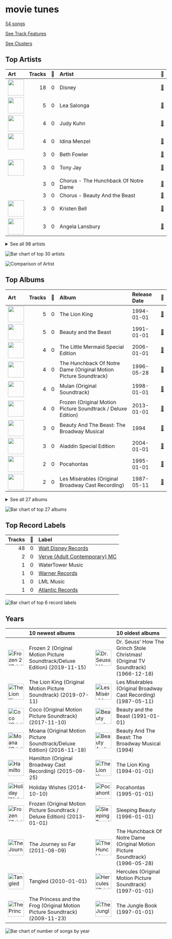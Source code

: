 # movie tunes

[54 songs](tracks.md)

[See Track Features](audio_features.md)

[See Clusters](clusters/overview.md)

## Top Artists

| Art | Tracks | 💚 | Artist | 🔗 |
|:---|---:|---:|:---|:---|
| <img src="https://i.scdn.co/image/ab6761610000e5ebc698d53b77db34027b00f853" alt="" width="50" /> | 18 | 0 | Disney | [🔗](https://open.spotify.com/artist/3xvaSlT4xsyk6lY1ESOspO) |
| <img src="https://i.scdn.co/image/191d9c926a51e6d0abc49b7416689b52a2662efc" alt="" width="50" /> | 5 | 0 | Lea Salonga | [🔗](https://open.spotify.com/artist/1GlMjIezcLwV3OFlX0uXOv) |
| <img src="https://i.scdn.co/image/ab67616d0000b2736b59fdeebe247885983d6dcf" alt="" width="50" /> | 4 | 0 | Judy Kuhn | [🔗](https://open.spotify.com/artist/7tHd518aPjJYUgyv9bidBz) |
| <img src="https://i.scdn.co/image/ab6761610000e5eb163f66fedf73f7d1759cea61" alt="" width="50" /> | 4 | 0 | Idina Menzel | [🔗](https://open.spotify.com/artist/73Np75Wv2tju61Eo9Zw4IR) |
| | 3 | 0 | Beth Fowler | [🔗](https://open.spotify.com/artist/7KNW6OwcA260MsaEtnvhxV) |
| <img src="https://i.scdn.co/image/ab67616d0000b27314dd049936f9d42787c8128d" alt="" width="50" /> | 3 | 0 | Tony Jay | [🔗](https://open.spotify.com/artist/5qQpn0ZokyamZjyKtkKUYD) |
| | 3 | 0 | Chorus - The Hunchback Of Notre Dame | [🔗](https://open.spotify.com/artist/5oHSxqr1uDloCbJJPNBd6T) |
| | 3 | 0 | Chorus - Beauty And the Beast | [🔗](https://open.spotify.com/artist/3kWWBtNzJFtKA222gZz39d) |
| <img src="https://i.scdn.co/image/4696b636f6be50265a1226814629eea4ed48a8e6" alt="" width="50" /> | 3 | 0 | Kristen Bell | [🔗](https://open.spotify.com/artist/2kHxkdiKCSnHMkhIgFBZaI) |
| <img src="https://i.scdn.co/image/ab67616d0000b273a6d80e2ed079cf1183ade19a" alt="" width="50" /> | 3 | 0 | Angela Lansbury | [🔗](https://open.spotify.com/artist/0LtVJXnPR8msCJiE2DjHxy) |


<details>
<summary>See all 98 artists</summary>

| Art | Tracks | 💚 | Artist | 🔗 |
|:---|---:|---:|:---|:---|
| <img src="https://i.scdn.co/image/04b70356aa016a0b99be4b7402c8637e923cee93" alt="" width="50" /> | 2 | 0 | Paige O'Hara | [🔗](https://open.spotify.com/artist/7oavKrnYbTZPAPq7zCuipM) |
| <img src="https://i.scdn.co/image/ab67616d0000b2739771c14cdfd747a598b1c213" alt="" width="50" /> | 2 | 0 | Susan Egan | [🔗](https://open.spotify.com/artist/7CckquWatDQSr3PFKkjM8M) |
| | 2 | 0 | Samuel E. Wright | [🔗](https://open.spotify.com/artist/6Id8rcDNyBXPcgKQVfQ8rX) |
| <img src="https://i.scdn.co/image/ab6761610000e5eb21f0cc7dc3f69be76f6f7c11" alt="" width="50" /> | 2 | 0 | Joseph Williams | [🔗](https://open.spotify.com/artist/5xk0kRuXn1zToTHpHAqpui) |
| <img src="https://i.scdn.co/image/ab67616d0000b27317f613f05ec89836d8c4ad0c" alt="" width="50" /> | 2 | 0 | Jerry Orbach | [🔗](https://open.spotify.com/artist/5i2OpmeVKsmViqoETxuOvO) |
| <img src="https://i.scdn.co/image/ab67616d0000b2730cc79e7adefed420553e65fe" alt="" width="50" /> | 2 | 0 | Jason Weaver | [🔗](https://open.spotify.com/artist/5UdPkKWd8YNR5xGcmqH9QJ) |
| | 2 | 0 | Tom Hulce | [🔗](https://open.spotify.com/artist/4wd5K3s3ekf0czSh2qGjTD) |
| | 2 | 0 | Chorus - Mulan | [🔗](https://open.spotify.com/artist/4KpdqBDU2C5gB3vhdojuqA) |
| <img src="https://i.scdn.co/image/ab67616d0000b273a22b3c7eefefd14e57cc068b" alt="" width="50" /> | 2 | 0 | Brad Kane | [🔗](https://open.spotify.com/artist/3dAzSJ9lQnJSq5Z0OgDBep) |
| <img src="https://i.scdn.co/image/ab67616d0000b273d0c7dc63c51d6b24862592e9" alt="" width="50" /> | 2 | 0 | Richard White | [🔗](https://open.spotify.com/artist/0jWqALm6pl5CHj5N0eO68G) |
| | 2 | 0 | Ernie Sabella | [🔗](https://open.spotify.com/artist/0RH6EMxqfzCEB7QCSKQ4xr) |
| <img src="https://i.scdn.co/image/ab67616d0000b273ce1fc502ac6683d5d36e3f20" alt="" width="50" /> | 2 | 0 | Nathan Lane | [🔗](https://open.spotify.com/artist/0P0do9GwiSgweSF6Ui3mrv) |
| <img src="https://i.scdn.co/image/ab67616d0000b2737e167cbf34879564304ed076" alt="" width="50" /> | 2 | 0 | David Ogden Stiers | [🔗](https://open.spotify.com/artist/0N0dbr5s2y20PAo2cDAeVP) |
| <img src="https://i.scdn.co/image/ab6772690000c46c4165ef3e7669f249706b8999" alt="" width="50" /> | 1 | 0 | Sally Dworsky | [🔗](https://open.spotify.com/artist/7vK6xoR5zT4DypEu0blUku) |
| <img src="https://i.scdn.co/image/ab67616d0000b2732fa17f03805db6002c7715b3" alt="" width="50" /> | 1 | 0 | Verna Felton | [🔗](https://open.spotify.com/artist/7aU90hxXexP47nEeMee6xM) |
| | 1 | 0 | Billy Bletcher | [🔗](https://open.spotify.com/artist/7MCVs8C2nykvXVyTyrUoVd) |
| | 1 | 0 | Harvey Fierstein | [🔗](https://open.spotify.com/artist/7G6zawIBBtDX1WvuT97Ei9) |
| <img src="https://i.scdn.co/image/ab6761610000e5eb1a2beebe9dc1435cf5118f0b" alt="" width="50" /> | 1 | 0 | Vaneese Thomas | [🔗](https://open.spotify.com/artist/79cmm0PKrLWIrqp80GpJtK) |
| <img src="https://i.scdn.co/image/ab67616d0000b27371ae0c6c06eee99c706924f1" alt="" width="50" /> | 1 | 0 | Laura Williams | [🔗](https://open.spotify.com/artist/6wIj7GdxBjFtw6ySpzazwo) |
| <img src="https://i.scdn.co/image/ab6761610000e5eb94de3b464a999a50d4611220" alt="" width="50" /> | 1 | 0 | Christopher Jackson | [🔗](https://open.spotify.com/artist/6sLwRSXSUF5JTUnQaFenyj) |
| | 1 | 0 | Agatha Lee Monn | [🔗](https://open.spotify.com/artist/6kHu5ICQRBZdsAHjAjQlmp) |
| <img src="https://i.scdn.co/image/f18d69d006ccd5bce40592da9c8b244ed5814070" alt="" width="50" /> | 1 | 0 | Jeremy Irons | [🔗](https://open.spotify.com/artist/6QRb3jE2lCfMU1iUuVQMaV) |
| <img src="https://i.scdn.co/image/f372f0bc303e9ebbcc49227f256428d52961ab9f" alt="" width="50" /> | 1 | 0 | Carmen Twillie | [🔗](https://open.spotify.com/artist/6O3ZB5Cz5CNT3wQWouKcNJ) |
| <img src="https://i.scdn.co/image/ab67616d0000b273f0864dea3c557afdb250248b" alt="" width="50" /> | 1 | 0 | Paul Kandel | [🔗](https://open.spotify.com/artist/6M3XR163Q68THc9IFMwfAH) |
| <img src="https://i.scdn.co/image/c70b45b55261e4a201300931f11f5988a9c34478" alt="" width="50" /> | 1 | 0 | Cheech Marin | [🔗](https://open.spotify.com/artist/68TP2Pr8i7dvyFHU0p748r) |
| <img src="https://i.scdn.co/image/ab67616d0000b273e7fec29c8ce38bd57ca100ba" alt="" width="50" /> | 1 | 0 | Bruce Adler | [🔗](https://open.spotify.com/artist/66oKiXdIQP7MwN0gPUY0FD) |
| | 1 | 0 | Roz Ryan | [🔗](https://open.spotify.com/artist/66mvEj9XSF89tUj87Y3HDu) |
| | 1 | 0 | Burke Moses | [🔗](https://open.spotify.com/artist/64BC8AWWTaiOhej6ZYAXzv) |
| <img src="https://i.scdn.co/image/ab6761610000e5ebb464513265be8765dddc19bb" alt="" width="50" /> | 1 | 0 | Frances Ruffelle | [🔗](https://open.spotify.com/artist/5uSeMCBhe3DiROdFrwaXkw) |
| | 1 | 0 | Terrence Mann | [🔗](https://open.spotify.com/artist/5uBIsYz9WatgoViLG6pVj2) |
| <img src="https://i.scdn.co/image/b7cb8a2d95ba2ca94fc0e133611b5b680014c52e" alt="" width="50" /> | 1 | 0 | Auli'i Cravalho | [🔗](https://open.spotify.com/artist/5mnS9jJdKQQcRSqFu5YPVe) |
| <img src="https://i.scdn.co/image/ab6761610000e5eb6b9f3c46017f630cb024056a" alt="" width="50" /> | 1 | 0 | Donny Osmond | [🔗](https://open.spotify.com/artist/5ZEAzHE2TzAwUcOj6jMIgf) |
| <img src="https://i.scdn.co/image/ab67616d0000b273af3b56ff58ed402be417316b" alt="" width="50" /> | 1 | 0 | Rowan Atkinson | [🔗](https://open.spotify.com/artist/5U4QDnlOlmZx9MHV45EoDE) |
| <img src="https://i.scdn.co/image/ab67616d0000b27382dd1ed154ee983c5af04e74" alt="" width="50" /> | 1 | 0 | Lillias White | [🔗](https://open.spotify.com/artist/5TKKPpY9zr2qrz3JM3Vawq) |
| | 1 | 0 | Katie Lopez | [🔗](https://open.spotify.com/artist/5Kkhk21siwbW3BfZUwpykJ) |
| <img src="https://i.scdn.co/image/ab67616d0000b2733179327b8f6c31d3791bbc26" alt="" width="50" /> | 1 | 0 | Thurl Ravenscroft | [🔗](https://open.spotify.com/artist/5Gejwv3xz2DpLcxVpMD6hL) |
| | 1 | 0 | Donna Murphy | [🔗](https://open.spotify.com/artist/5BuTOT6mPoNZ5EmaPheBI9) |
| | 1 | 0 | Jesse Corti | [🔗](https://open.spotify.com/artist/53vhGhGRoi9ARM7kr3jrz5) |
| | 1 | 0 | Kristle Edwards | [🔗](https://open.spotify.com/artist/4y5d67UxD0QON2vRZOjXZ6) |
| <img src="https://i.scdn.co/image/ab67616d0000b27356789be2a63a54149a63feee" alt="" width="50" /> | 1 | 0 | Roger Bart | [🔗](https://open.spotify.com/artist/4sZw3BLoQ9SniX4mcoh80b) |
| <img src="https://i.scdn.co/image/ab6761610000e5eb583a4cf451be21040cfaa0a4" alt="" width="50" /> | 1 | 0 | Jodi Benson | [🔗](https://open.spotify.com/artist/4mmMtabvFCKA6HfmVmitNH) |
| <img src="https://i.scdn.co/image/8342768be08c1c9bf4af1d4584a103bcb3042704" alt="" width="50" /> | 1 | 0 | Colm Wilkinson | [🔗](https://open.spotify.com/artist/4hKV8PcRBaHZqBJjSn8OJE) |
| <img src="https://i.scdn.co/image/84dc87cca456089fc5cfa2d7593d9d960ca4553f" alt="" width="50" /> | 1 | 0 | Lin-Manuel Miranda | [🔗](https://open.spotify.com/artist/4aXXDj9aZnlshx7mzj3W1N) |
| | 1 | 0 | Heath Lamberts | [🔗](https://open.spotify.com/artist/4YYb7AZfDDAmEHSdNCtQfL) |
| | 1 | 0 | Pinto Colvig | [🔗](https://open.spotify.com/artist/4X8LTt7CXvrqzfS4G4ONUX) |
| <img src="https://i.scdn.co/image/ab67616d0000b2731d1df30dba74b61672934440" alt="" width="50" /> | 1 | 0 | Ilene Woods | [🔗](https://open.spotify.com/artist/4DovRSplr3yJIeE3r0RtHj) |
| <img src="https://i.scdn.co/image/ab6761610000e5ebbf591218adebbf576d52e665" alt="" width="50" /> | 1 | 0 | Santino Fontana | [🔗](https://open.spotify.com/artist/47NluEnhJda2gsnjuvcoob) |
| <img src="https://i.scdn.co/image/ab67616d0000b27386b673ff5c044df4c63248d2" alt="" width="50" /> | 1 | 0 | Bruce Reitherman | [🔗](https://open.spotify.com/artist/43HPW60tz4BMYMRnmXMagJ) |
| | 1 | 0 | LaChanze | [🔗](https://open.spotify.com/artist/3zT7dcLl9wbSXsVh3VQx3A) |
| | 1 | 0 | Jerry Tondo | [🔗](https://open.spotify.com/artist/3wUpOiaLjwAZNregbC7CxO) |
| <img src="https://i.scdn.co/image/ab6761610000e5eb2707a2fe54769871232016e2" alt="" width="50" /> | 1 | 0 | Shahadi Wright Joseph | [🔗](https://open.spotify.com/artist/3qBrg0c1loxePyWQxp6F75) |
| | 1 | 0 | Mice Chorus | [🔗](https://open.spotify.com/artist/3gcnVAcMBdtYbril7EqBz6) |
| <img src="https://i.scdn.co/image/ab6761610000e5eb5dcabf363571181dba3ecf66" alt="" width="50" /> | 1 | 0 | Matthew Wilder | [🔗](https://open.spotify.com/artist/3bmFPbLMiLxtR9tFrTcKcP) |
| <img src="https://i.scdn.co/image/ab67616d0000b2730716ee3afeb1b43476782864" alt="" width="50" /> | 1 | 0 | Bill Lee | [🔗](https://open.spotify.com/artist/3UcnwnNwP6egaBs7DAgRdJ) |
| <img src="https://i.scdn.co/image/ab67616d0000b2733743f2dba9dde74bf4338540" alt="" width="50" /> | 1 | 0 | Original Broadway Cast of Hamilton | [🔗](https://open.spotify.com/artist/3UUJfRbrA2nTbcg4i0MOwu) |
| <img src="https://i.scdn.co/image/ab6761610000e5eb4dc932abd84f977a7bd80d42" alt="" width="50" /> | 1 | 0 | Robby Benson | [🔗](https://open.spotify.com/artist/3QcGV278a6mmLRTOK29WBP) |
| <img src="https://i.scdn.co/image/ab6761610000e5ebe68295308bfd008cedf0f2c1" alt="" width="50" /> | 1 | 0 | Jim Cummings | [🔗](https://open.spotify.com/artist/3OIPwMAZipDCLQwHmxS5EG) |
| | 1 | 0 | Cheryl Freeman | [🔗](https://open.spotify.com/artist/3E0MPcbZSjfJ1HsnJKXkqd) |
| | 1 | 0 | Broadway Cast of Beauty and the Beast | [🔗](https://open.spotify.com/artist/31gtcs2n8ILyd09TvlSwJt) |
| <img src="https://i.scdn.co/image/ab67616d0000b273505642d91330f9b873c3e576" alt="" width="50" /> | 1 | 0 | David Bryant | [🔗](https://open.spotify.com/artist/2yPfp367ZwywK1lbGg00b8) |
| <img src="https://i.scdn.co/image/ab6761610000e5ebb7045f5664fcd729c905e90f" alt="" width="50" /> | 1 | 0 | JD McCrary | [🔗](https://open.spotify.com/artist/2wrxoZjEVKfJZhxCiqK0ju) |
| | 1 | 0 | Chorus - Hercules | [🔗](https://open.spotify.com/artist/2pLvZNFSNqj5ggB8cPK7ki) |
| <img src="https://i.scdn.co/image/038078d1e58100273d291941ce8ef965a62a70c6" alt="" width="50" /> | 1 | 0 | Marni Nixon | [🔗](https://open.spotify.com/artist/2Npf96k0QoY8YYwqnELDmQ) |
| <img src="https://i.scdn.co/image/ab67616d0000b273f519e1fce8f9cba0a9d9bd87" alt="" width="50" /> | 1 | 0 | Phil Harris | [🔗](https://open.spotify.com/artist/2ISMfPtVzHc9jDDVPUEHDa) |
| | 1 | 0 | Heidi Mollenhauer | [🔗](https://open.spotify.com/artist/2FmXrymxv6kNBnA66HpoPt) |
| <img src="https://i.scdn.co/image/ab6761610000e5eb37e09cf7d04a5230616d3bfe" alt="" width="50" /> | 1 | 0 | Kenny Raskin | [🔗](https://open.spotify.com/artist/28OYna1pjzLUp2TrXnkK6p) |
| <img src="https://i.scdn.co/image/5c8cbb56c2544be64d900236ac53c937a1ed2305" alt="" width="50" /> | 1 | 0 | Tawatha Agee | [🔗](https://open.spotify.com/artist/26j9y8Rq679tININ1Mt4ZV) |
| | 1 | 0 | Bill Shirley | [🔗](https://open.spotify.com/artist/259T26oxdhM7losfoXOXOl) |
| <img src="https://i.scdn.co/image/ab67616d0000b273787a6082444e0dd7b84e2af7" alt="" width="50" /> | 1 | 0 | Mary Costa | [🔗](https://open.spotify.com/artist/1qeo0u3hwxCBcYsn3a4kyo) |
| | 1 | 0 | Libertad García Fonzi | [🔗](https://open.spotify.com/artist/1jQ4JIz6HwngSsLWnzgPxA) |
| | 1 | 0 | Chorus - Sleeping Beauty | [🔗](https://open.spotify.com/artist/1c4ltuRXEIo20Y9UOPxiA0) |
| <img src="https://i.scdn.co/image/ab67616d0000b2732b6a0854b680c0f8b6aef6f7" alt="" width="50" /> | 1 | 0 | Whoopi Goldberg | [🔗](https://open.spotify.com/artist/1ZsoHNxHMKTgliJcxSRlb5) |
| <img src="https://i.scdn.co/image/ab6761610000e5eb68369596eaf232b28b63d583" alt="" width="50" /> | 1 | 0 | AURORA | [🔗](https://open.spotify.com/artist/1WgXqy2Dd70QQOU7Ay074N) |
| <img src="https://i.scdn.co/image/ab67616d0000b27379157283898948a867d98344" alt="" width="50" /> | 1 | 0 | Boris Karloff | [🔗](https://open.spotify.com/artist/1W9sjfsJp3TqWFgvScMZdG) |
| | 1 | 0 | Keith David | [🔗](https://open.spotify.com/artist/1LPgqTHt7RmHwYtS9KQTMY) |
| <img src="https://i.scdn.co/image/ab6761610000e5ebef8cf61fea4923d2bde68200" alt="" width="50" /> | 1 | 0 | [Michael Bublé](../../artists/michael_bubl_/overview.md) | [🔗](https://open.spotify.com/artist/1GxkXlMwML1oSg5eLPiAz3) |
| | 1 | 0 | Sarah Solie Shannon | [🔗](https://open.spotify.com/artist/1A2F6sucjT7YDTJtVtB9Oz) |
| <img src="https://i.scdn.co/image/ab6761610000e5ebcc494ba98eadd560b5001226" alt="" width="50" /> | 1 | 0 | Lebo M. | [🔗](https://open.spotify.com/artist/0zp9qNDSeYi3QEodhcKAAA) |
| | 1 | 0 | Dorothy Compton | [🔗](https://open.spotify.com/artist/0humNRtJZUnSFh10d8Vnou) |
| <img src="https://i.scdn.co/image/ab67616d0000b27305d0d8ec1b50e468268e1a54" alt="" width="50" /> | 1 | 0 | Pat Carroll | [🔗](https://open.spotify.com/artist/0Yy9u86cq66Se2pB9fYaiW) |
| | 1 | 0 | Linda Talcott | [🔗](https://open.spotify.com/artist/0XmsLZGAfaW5GvksORVlXJ) |
| | 1 | 0 | Gary Beach | [🔗](https://open.spotify.com/artist/0OckhIDFyA68SQXxyefMcH) |
| <img src="https://i.scdn.co/image/ab6761610000e5eb747ae6e10c5cffd0087b91bf" alt="" width="50" /> | 1 | 0 | John Oliver | [🔗](https://open.spotify.com/artist/0J5AcRTl5C6aBnxCxZKpf3) |
| | 1 | 0 | Gabriella Flores | [🔗](https://open.spotify.com/artist/0IFKI1ya1XM9LGVktNS2cS) |
| | 1 | 0 | Paige Price | [🔗](https://open.spotify.com/artist/0GzTqQj6pGeI2iW6cA0uSR) |
| <img src="https://i.scdn.co/image/ab67616d0000b2739e28a135e8a46e60bcc50ad2" alt="" width="50" /> | 1 | 0 | Gael Garcia Bernal | [🔗](https://open.spotify.com/artist/09oR0uKhqwScsKa2eUK97p) |
| | 1 | 0 | Mary Moder | [🔗](https://open.spotify.com/artist/00ud2vhOOcbrUyGGYPSTYh) |
| | 1 | 0 | James Hong | [🔗](https://open.spotify.com/artist/00erTY7OuCOdNTN36srPNN) |

</details>


![Bar chart of top 30 artists](../../images/genres/movie_tunes/artists.png)

![Comparison of Artist](../../images/genres/movie_tunes/artists_comparison.png)
## Top Albums

| Art | Tracks | 💚 | Album | Release Date | 🔗 |
|:---|---:|---:|:---|:---|:---|
| <img src="https://i.scdn.co/image/ab67616d0000b273660aadbda2da6b1c2dd3d1a5" alt="" width="50" /> | 5 | 0 | The Lion King | 1994-01-01 | [🔗](https://open.spotify.com/album/3YA5DdB3wSz4pdfEXoMyRd) |
| <img src="https://i.scdn.co/image/ab67616d0000b2732bf585fa65e5608b365f4909" alt="" width="50" /> | 5 | 0 | Beauty and the Beast | 1991-01-01 | [🔗](https://open.spotify.com/album/3O5p9VNddbwvqWTdYKEqV5) |
| <img src="https://i.scdn.co/image/ab67616d0000b27327bc049f5d573b73e4cc96ef" alt="" width="50" /> | 4 | 0 | The Little Mermaid Special Edition | 2006-01-01 | [🔗](https://open.spotify.com/album/4aAwvCRNJIqiUGVEjieWv6) |
| <img src="https://i.scdn.co/image/ab67616d0000b273a45790b93f47d427a2aefa9d" alt="" width="50" /> | 4 | 0 | The Hunchback Of Notre Dame (Original Motion Picture Soundtrack) | 1996-05-28 | [🔗](https://open.spotify.com/album/7btQeUDTIIfnh2iCQ8Pfhq) |
| <img src="https://i.scdn.co/image/ab67616d0000b27388781d268ea3b5a35518eecc" alt="" width="50" /> | 4 | 0 | Mulan (Original Soundtrack) | 1998-01-01 | [🔗](https://open.spotify.com/album/3Ohs7Jo6GM6mydUOL0m5aC) |
| <img src="https://i.scdn.co/image/ab67616d0000b273a985e1e7c6b095da213eaa7c" alt="" width="50" /> | 4 | 0 | Frozen (Original Motion Picture Soundtrack / Deluxe Edition) | 2013-01-01 | [🔗](https://open.spotify.com/album/7lZs5r4oQV2nutddffLrg0) |
| <img src="https://i.scdn.co/image/ab67616d0000b27362a9c9725e25d64134f25707" alt="" width="50" /> | 3 | 0 | Beauty And The Beast: The Broadway Musical | 1994 | [🔗](https://open.spotify.com/album/3Pzoe4ffuNsxdgTHGaFJmo) |
| <img src="https://i.scdn.co/image/ab67616d0000b2734a4b92dcf7a5c51cc4f7424c" alt="" width="50" /> | 3 | 0 | Aladdin Special Edition | 2004-01-01 | [🔗](https://open.spotify.com/album/7bt2aty3lUo6Q1Ud8pthRz) |
| <img src="https://i.scdn.co/image/ab67616d0000b273281dfd7af2ee99a124404623" alt="" width="50" /> | 2 | 0 | Pocahontas | 1995-01-01 | [🔗](https://open.spotify.com/album/7L6kEZVkWh7OEI71b1JHZd) |
| <img src="https://i.scdn.co/image/ab67616d0000b27311213770e112f78d4075b61f" alt="" width="50" /> | 2 | 0 | Les Misérables (Original Broadway Cast Recording) | 1987-05-11 | [🔗](https://open.spotify.com/album/3jbKDx0zB1QoJQTw8i1AvD) |


<details>
<summary>See all 27 albums</summary>

| Art | Tracks | 💚 | Album | Release Date | 🔗 |
|:---|---:|---:|:---|:---|:---|
| <img src="https://i.scdn.co/image/ab67616d0000b273f6a713be4f418307ab7ffaf4" alt="" width="50" /> | 2 | 0 | Hercules (Original Motion Picture Soundtrack) | 1997-01-01 | [🔗](https://open.spotify.com/album/1wbY6VUchNsZLaDi22eD3J) |
| <img src="https://i.scdn.co/image/ab67616d0000b273d5758ffb1632e086776cf14d" alt="" width="50" /> | 1 | 0 | The Princess and the Frog (Original Motion Picture Soundtrack) | 2009-11-23 | [🔗](https://open.spotify.com/album/0CcL28OkH89kjgKpNZC8sW) |
| <img src="https://i.scdn.co/image/ab67616d0000b2736eb04fff9fd19fd8f65b86e1" alt="" width="50" /> | 1 | 0 | The Lion King (Original Motion Picture Soundtrack) | 2019-07-11 | [🔗](https://open.spotify.com/album/7e8y48Z2fkJNGBOKSECCeS) |
| <img src="https://i.scdn.co/image/ab67616d0000b273d897c1143b832479966b407d" alt="" width="50" /> | 1 | 0 | The Jungle Book | 1997-01-01 | [🔗](https://open.spotify.com/album/7zdZNXoapFcOW663zgLdOE) |
| <img src="https://i.scdn.co/image/ab67616d0000b273dda924a83894bc750e69845a" alt="" width="50" /> | 1 | 0 | The Journey so Far | 2011-08-09 | [🔗](https://open.spotify.com/album/3zr8JDmixklHY1sOURyfoK) |
| <img src="https://i.scdn.co/image/ab67616d0000b273597905f8f46dfc60f5a6d11f" alt="" width="50" /> | 1 | 0 | Tangled | 2010-01-01 | [🔗](https://open.spotify.com/album/1l0aFrH24oPrQSqGtfeFyE) |
| <img src="https://i.scdn.co/image/ab67616d0000b2732a8b6ce34511614c9373f423" alt="" width="50" /> | 1 | 0 | Songs and Story: Cinderella | 2009-01-01 | [🔗](https://open.spotify.com/album/1d4rBfCtXPqkphzbvjokLa) |
| <img src="https://i.scdn.co/image/ab67616d0000b2739a1b229fe1a132abf9599362" alt="" width="50" /> | 1 | 0 | Sleeping Beauty | 1996-01-01 | [🔗](https://open.spotify.com/album/3U3I9TY7on88tPvM1guh54) |
| <img src="https://i.scdn.co/image/ab67616d0000b2733505183cc0e24d2f7560174a" alt="" width="50" /> | 1 | 0 | Moana (Original Motion Picture Soundtrack/Deluxe Edition) | 2016-11-18 | [🔗](https://open.spotify.com/album/6pZj4nvx6lV3ulIK3BSjvs) |
| <img src="https://i.scdn.co/image/ab67616d0000b273b942e9ff43d692b700328ecc" alt="" width="50" /> | 1 | 0 | Holiday Wishes | 2014-10-10 | [🔗](https://open.spotify.com/album/0EGX5qfw6VEPOMoCUFJFHl) |
| <img src="https://i.scdn.co/image/ab67616d0000b273d72fb5571087bca0a2fed008" alt="" width="50" /> | 1 | 0 | Hamilton (Original Broadway Cast Recording) | 2015-09-25 | [🔗](https://open.spotify.com/album/1kCHru7uhxBUdzkm4gzRQc) |
| <img src="https://i.scdn.co/image/ab67616d0000b2735929af1edd645142df679910" alt="" width="50" /> | 1 | 0 | Frozen 2 (Original Motion Picture Soundtrack/Deluxe Edition) | 2019-11-15 | [🔗](https://open.spotify.com/album/4M07HWIlZr7zoXoxDHR5mz) |
| <img src="https://i.scdn.co/image/ab67616d0000b27379157283898948a867d98344" alt="" width="50" /> | 1 | 0 | Dr. Seuss' How The Grinch Stole Christmas! (Original TV Soundtrack) | 1966-12-18 | [🔗](https://open.spotify.com/album/6P62c1CkC8iNejWXQGegDQ) |
| <img src="https://i.scdn.co/image/ab67616d0000b273ea64ccdfa35a32dddeaec8fc" alt="" width="50" /> | 1 | 0 | Disney's Greatest Vol. 3 | 2002-08-20 | [🔗](https://open.spotify.com/album/6UuNvv5UFJG5bQkYzQIarh) |
| <img src="https://i.scdn.co/image/ab67616d0000b2731f062b7159e8f230120512bf" alt="" width="50" /> | 1 | 0 | Coco (Original Motion Picture Soundtrack) | 2017-11-10 | [🔗](https://open.spotify.com/album/7nMexBA71PdwPnfqS5Yji5) |
| <img src="https://i.scdn.co/image/ab67616d0000b2736b4d7353d778b84853751cda" alt="" width="50" /> | 1 | 0 | Cinderella Special Edition (Original Motion Picture Soundtrack/Japanese Version) | 2005-10-19 | [🔗](https://open.spotify.com/album/3QAxBLpXRLVMh1dRtuQa0q) |
| <img src="https://i.scdn.co/image/ab67616d0000b2739734b880ec5742822e49db80" alt="" width="50" /> | 1 | 0 | 101 Dalmatians | 1998-01-01 | [🔗](https://open.spotify.com/album/6hcQqEfqHDkQZl1bdgr4Vr) |

</details>


![Bar chart of top 27 albums](../../images/genres/movie_tunes/albums.png)

## Top Record Labels

| Tracks | 💚 | Label |
|---:|---:|:---|
| 48 | 0 | [Walt Disney Records](../../labels/walt_disney_records/overview.md) |
| 2 | 0 | [Verve (Adult Contemporary) MC](../../labels/verve__adult_contemporary__mc/overview.md) |
| 1 | 0 | WaterTower Music |
| 1 | 0 | [Warner Records](../../labels/warner_records/overview.md) |
| 1 | 0 | LML Music |
| 1 | 0 | [Atlantic Records](../../labels/atlantic_records/overview.md) |

![Bar chart of top 6 record labels](../../images/genres/movie_tunes/labels.png)

## Years

| ​ | 10 newest albums | ​​ | 10 oldest albums |
|:---|:---|:---|:---|
| <img src="https://i.scdn.co/image/ab67616d0000b2735929af1edd645142df679910" alt="Frozen 2 (Original Motion Picture Soundtrack/Deluxe Edition)" width="50" /> | Frozen 2 (Original Motion Picture Soundtrack/Deluxe Edition) (2019-11-15) | <img src="https://i.scdn.co/image/ab67616d0000b27379157283898948a867d98344" alt="Dr. Seuss&#x27; How The Grinch Stole Christmas! (Original TV Soundtrack)" width="50" /> | Dr. Seuss' How The Grinch Stole Christmas! (Original TV Soundtrack) (1966-12-18) |
| <img src="https://i.scdn.co/image/ab67616d0000b2736eb04fff9fd19fd8f65b86e1" alt="The Lion King (Original Motion Picture Soundtrack)" width="50" /> | The Lion King (Original Motion Picture Soundtrack) (2019-07-11) | <img src="https://i.scdn.co/image/ab67616d0000b27311213770e112f78d4075b61f" alt="Les Misérables (Original Broadway Cast Recording)" width="50" /> | Les Misérables (Original Broadway Cast Recording) (1987-05-11) |
| <img src="https://i.scdn.co/image/ab67616d0000b2731f062b7159e8f230120512bf" alt="Coco (Original Motion Picture Soundtrack)" width="50" /> | Coco (Original Motion Picture Soundtrack) (2017-11-10) | <img src="https://i.scdn.co/image/ab67616d0000b2732bf585fa65e5608b365f4909" alt="Beauty and the Beast" width="50" /> | Beauty and the Beast (1991-01-01) |
| <img src="https://i.scdn.co/image/ab67616d0000b2733505183cc0e24d2f7560174a" alt="Moana (Original Motion Picture Soundtrack/Deluxe Edition)" width="50" /> | Moana (Original Motion Picture Soundtrack/Deluxe Edition) (2016-11-18) | <img src="https://i.scdn.co/image/ab67616d0000b27362a9c9725e25d64134f25707" alt="Beauty And The Beast: The Broadway Musical" width="50" /> | Beauty And The Beast: The Broadway Musical (1994) |
| <img src="https://i.scdn.co/image/ab67616d0000b273d72fb5571087bca0a2fed008" alt="Hamilton (Original Broadway Cast Recording)" width="50" /> | Hamilton (Original Broadway Cast Recording) (2015-09-25) | <img src="https://i.scdn.co/image/ab67616d0000b273660aadbda2da6b1c2dd3d1a5" alt="The Lion King" width="50" /> | The Lion King (1994-01-01) |
| <img src="https://i.scdn.co/image/ab67616d0000b273b942e9ff43d692b700328ecc" alt="Holiday Wishes" width="50" /> | Holiday Wishes (2014-10-10) | <img src="https://i.scdn.co/image/ab67616d0000b273281dfd7af2ee99a124404623" alt="Pocahontas" width="50" /> | Pocahontas (1995-01-01) |
| <img src="https://i.scdn.co/image/ab67616d0000b273a985e1e7c6b095da213eaa7c" alt="Frozen (Original Motion Picture Soundtrack / Deluxe Edition)" width="50" /> | Frozen (Original Motion Picture Soundtrack / Deluxe Edition) (2013-01-01) | <img src="https://i.scdn.co/image/ab67616d0000b2739a1b229fe1a132abf9599362" alt="Sleeping Beauty" width="50" /> | Sleeping Beauty (1996-01-01) |
| <img src="https://i.scdn.co/image/ab67616d0000b273dda924a83894bc750e69845a" alt="The Journey so Far" width="50" /> | The Journey so Far (2011-08-09) | <img src="https://i.scdn.co/image/ab67616d0000b273a45790b93f47d427a2aefa9d" alt="The Hunchback Of Notre Dame (Original Motion Picture Soundtrack)" width="50" /> | The Hunchback Of Notre Dame (Original Motion Picture Soundtrack) (1996-05-28) |
| <img src="https://i.scdn.co/image/ab67616d0000b273597905f8f46dfc60f5a6d11f" alt="Tangled" width="50" /> | Tangled (2010-01-01) | <img src="https://i.scdn.co/image/ab67616d0000b273f6a713be4f418307ab7ffaf4" alt="Hercules (Original Motion Picture Soundtrack)" width="50" /> | Hercules (Original Motion Picture Soundtrack) (1997-01-01) |
| <img src="https://i.scdn.co/image/ab67616d0000b273d5758ffb1632e086776cf14d" alt="The Princess and the Frog (Original Motion Picture Soundtrack)" width="50" /> | The Princess and the Frog (Original Motion Picture Soundtrack) (2009-11-23) | <img src="https://i.scdn.co/image/ab67616d0000b273d897c1143b832479966b407d" alt="The Jungle Book" width="50" /> | The Jungle Book (1997-01-01) |

![Bar chart of number of songs by year](../../images/genres/movie_tunes/years.png)